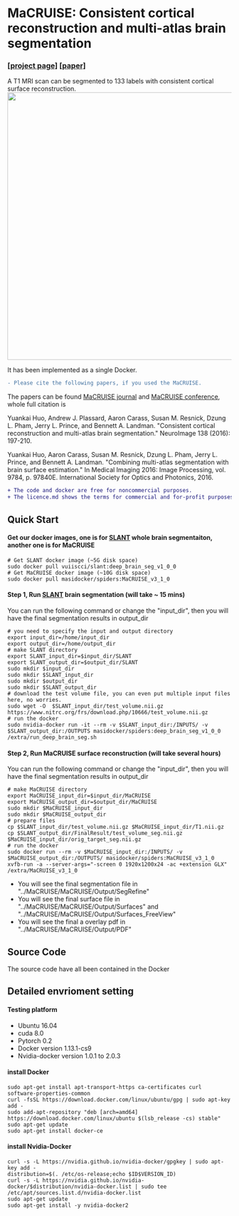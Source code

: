 # MaCRUISE: Consistent cortical reconstruction and multi-atlas brain segmentation 
### [[project page]](https://github.com/MASILab/MaCRUISE)   [[paper]](https://www.ncbi.nlm.nih.gov/pubmed/27184203)

A T1 MRI scan can be segmented to 133 labels with consistent cortical surface reconstruction.
<img src="https://ars.els-cdn.com/content/image/1-s2.0-S1053811916301501-fx1_lrg.jpg" width="600px"/>

It has been implemented as a single Docker.
```diff
- Please cite the following papers, if you used the MaCRUISE.
```
The papers can be found [MaCRUISE journal](https://www.ncbi.nlm.nih.gov/pubmed/27184203) and [MaCRUISE conference](https://www.ncbi.nlm.nih.gov/pmc/articles/PMC4845967/), whole full citation is

Yuankai Huo, Andrew J. Plassard, Aaron Carass, Susan M. Resnick, Dzung L. Pham, Jerry L. Prince, and Bennett A. Landman. "Consistent cortical reconstruction and multi-atlas brain segmentation." NeuroImage 138 (2016): 197-210.

Yuankai Huo, Aaron Carass, Susan M. Resnick, Dzung L. Pham, Jerry L. Prince, and Bennett A. Landman. "Combining multi-atlas segmentation with brain surface estimation." In Medical Imaging 2016: Image Processing, vol. 9784, p. 97840E. International Society for Optics and Photonics, 2016.

```diff
+ The code and docker are free for noncommercial purposes.
+ The licence.md shows the terms for commercial and for-profit purposes.
```

## Quick Start
#### Get our docker images, one is for [SLANT](https://github.com/MASILab/SLANTbrainSeg) whole brain segmentaiton, another one is for MaCRUISE
```
# Get SLANT docker image (~5G disk space)
sudo docker pull vuiiscci/slant:deep_brain_seg_v1_0_0
# Get MaCRUISE docker image (~10G disk space)
sudo docker pull masidocker/spiders:MaCRUISE_v3_1_0
```
#### Step 1, Run [SLANT](https://github.com/MASILab/SLANTbrainSeg)  brain segmentation (will take ~ 15 mins)
You can run the following command or change the "input_dir", then you will have the final segmentation results in output_dir
```
# you need to specify the input and output directory
export input_dir=/home/input_dir   
export output_dir=/home/output_dir
# make SLANT directory
export SLANT_input_dir=$input_dir/SLANT
export SLANT_output_dir=$output_dir/SLANT
sudo mkdir $input_dir
sudo mkdir $SLANT_input_dir
sudo mkdir $output_dir
sudo mkdir $SLANT_output_dir
# download the test volume file, you can even put multiple input files here, no worries.
sudo wget -O  $SLANT_input_dir/test_volume.nii.gz  https://www.nitrc.org/frs/download.php/10666/test_volume.nii.gz
# run the docker
sudo nvidia-docker run -it --rm -v $SLANT_input_dir:/INPUTS/ -v $SLANT_output_dir:/OUTPUTS masidocker/spiders:deep_brain_seg_v1_0_0 /extra/run_deep_brain_seg.sh
```
#### Step 2, Run MaCRUISE surface reconstruction (will take several hours)
You can run the following command or change the "input_dir", then you will have the final segmentation results in output_dir
```
# make MaCRUISE directory
export MaCRUISE_input_dir=$input_dir/MaCRUISE
export MaCRUISE_output_dir=$output_dir/MaCRUISE
sudo mkdir $MaCRUISE_input_dir
sudo mkdir $MaCRUISE_output_dir
# prepare files
cp $SLANT_input_dir/test_volume.nii.gz $MaCRUISE_input_dir/T1.nii.gz
cp $SLANT_output_dir/FinalResult/test_volume_seg.nii.gz $MaCRUISE_input_dir/orig_target_seg.nii.gz
# run the docker
sudo docker run --rm -v $MaCRUISE_input_dir:/INPUTS/ -v $MaCRUISE_output_dir:/OUTPUTS/ masidocker/spiders:MaCRUISE_v3_1_0 xvfb-run -a --server-args="-screen 0 1920x1200x24 -ac +extension GLX" /extra/MaCRUISE_v3_1_0

```

- You will see the final segmentation file in "../MaCRUISE/MaCRUISE/Output/SegRefine"
- You will see the final surface file in "../MaCRUISE/MaCRUISE/Output/Surfaces" and "../MaCRUISE/MaCRUISE/Output/Surfaces_FreeView"
- You will see the final a overlay pdf in "../MaCRUISE/MaCRUISE/Output/PDF"

## Source Code
The source code have all been contained in the Docker

## Detailed envrioment setting  

#### Testing platform
- Ubuntu 16.04
- cuda 8.0
- Pytorch 0.2
- Docker version 1.13.1-cs9
- Nvidia-docker version 1.0.1 to 2.0.3


#### install Docker
```
sudo apt-get install apt-transport-https ca-certificates curl software-properties-common
curl -fsSL https://download.docker.com/linux/ubuntu/gpg | sudo apt-key add -
sudo add-apt-repository "deb [arch=amd64] https://download.docker.com/linux/ubuntu $(lsb_release -cs) stable"
sudo apt-get update
sudo apt-get install docker-ce
```

#### install Nvidia-Docker
```
curl -s -L https://nvidia.github.io/nvidia-docker/gpgkey | sudo apt-key add -
distribution=$(. /etc/os-release;echo $ID$VERSION_ID)
curl -s -L https://nvidia.github.io/nvidia-docker/$distribution/nvidia-docker.list | sudo tee /etc/apt/sources.list.d/nvidia-docker.list
sudo apt-get update
sudo apt-get install -y nvidia-docker2
```


